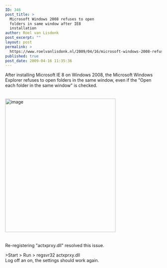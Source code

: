 ```yaml
---
ID: 346
post_title: >
  Microsoft Windows 2008 refuses to open
  folders in same window after IE8
  installation
author: Roel van Lisdonk
post_excerpt: ""
layout: post
permalink: >
  https://www.roelvanlisdonk.nl/2009/04/16/microsoft-windows-2008-refuses-to-open-folders-in-same-window-after-ie8-installation/
published: true
post_date: 2009-04-16 11:35:36
---
```

<p> After installing Microsoft IE 8 on Windows 2008, the Microsoft Windows Explorer refuses to open folders in the same window, even if the "Open each folder in the same window" is checked.<br /><br /><br /><a href="http://roelvanlisdonk.files.wordpress.com/2009/04/image.png"><img style="border-bottom:0;border-left:0;border-top:0;border-right:0;" border="0" alt="image" src="http://roelvanlisdonk.files.wordpress.com/2009/04/image-thumb.png" width="355" height="429"></a><br /><br /><br />Re-registering "actxprxy.dll" resolved this issue.  <p>&gt;Start &gt; Run &gt; regsvr32 actxprxy.dll<br />Log off an on, the settings should work again.</p>